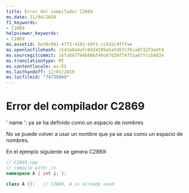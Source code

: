 ```yaml
---
title: Error del compilador C2869
ms.date: 11/04/2016
f1_keywords:
- C2869
helpviewer_keywords:
- C2869
ms.assetid: 6e30c001-47f3-4101-b9f1-cc542c9fffae
ms.openlocfilehash: c543a0a4afc0d24205e5afd57cf6ca0732f3edf4
ms.sourcegitcommit: 16fa847794b60bf40c67d20f74751a67fccb602e
ms.translationtype: MT
ms.contentlocale: es-ES
ms.lasthandoff: 12/03/2019
ms.locfileid: "74755049"
---
```

# <a name="compiler-error-c2869"></a>Error del compilador C2869

' name ': ya se ha definido como un espacio de nombres

No se puede volver a usar un nombre que ya se usa como un espacio de nombres.

En el ejemplo siguiente se genera C2869:

```cpp
// C2869.cpp
// compile with: /c
namespace A { int i; };

class A {};   // C2869, A is already used
```
